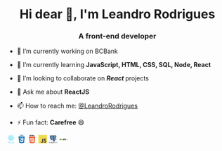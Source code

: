  
<h1 align="center">Hi dear 👋,  I'm Leandro Rodrigues</h1>
<h3 align="center">A front-end developer </h3> 

 



- 🔭 I’m currently working on BCBank
- 🌱 I’m currently learning <b>JavaScript, HTML, CSS, SQL, Node, React</b>
- 👯 I’m looking to collaborate on  <b><i>React </i></b> projects
- 💬 Ask me about <b>ReactJS </b>
- 📫 How to reach me: <a href="">@LeandroRodrigues<a/>
- ⚡ Fun fact: <b>Carefree</b> 😄

  <p align="center">
 <p align="center"></p> 
  </p>
  
  <p align="left">
<img src="https://raw.githubusercontent.com/devicons/devicon/master/icons/react/react-original-wordmark.svg" alt="react" width="20" height="20"/>
<img src="https://raw.githubusercontent.com/devicons/devicon/master/icons/css3/css3-plain-wordmark.svg" alt="css3"  width="20" height="20"/>
<img src="https://raw.githubusercontent.com/devicons/devicon/master/icons/html5/html5-original-wordmark.svg" alt="html5"  width="20" height="20"/>
<img src="https://raw.githubusercontent.com/devicons/devicon/master/icons/javascript/javascript-original.svg" alt="javascript" width="20" height="20"/>
<img src="https://raw.githubusercontent.com/devicons/devicon/master/icons/postgresql/postgresql-original-wordmark.svg" alt="postgresql" width="20" height="20"/>
<img src="https://raw.githubusercontent.com/devicons/devicon/master/icons/nodejs/nodejs-original-wordmark.svg" alt="nodejs" width="20" height="20"/></p><p align="center">

</p>
